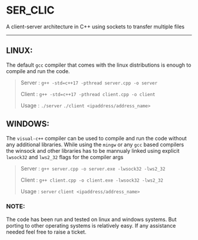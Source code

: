 # SER_CLIC
A client-server architecture in C++ using sockets to transfer multiple files 
<hr>

## LINUX:
The default `gcc` compiler that comes with the linux distributions is enough to compile and run the code.<br>
>Server : `g++ -std=c++17 -pthread server.cpp -o server`<br>
>
>Client : `g++ -std=c++17 -pthread client.cpp -o client`<br>
>
> Usage : `./server` `./client <ipaddress/address_name>`<br>

## WINDOWS:
The `visual-c++` compiler can be used to compile and run the code without any additional libraries. While using the `mingw` or any `gcc` based compilers the winsock and other libraries has to be mannualy linked using explicit `lwsock32` and `lws2_32` flags for the compiler args<br>
>Server : `g++ server.cpp -o server.exe -lwsock32 -lws2_32`<br>
>
>Client :  `g++ client.cpp -o client.exe -lwsock32 -lws2_32`<br>
>
>Usage : `server`   `client <ipaddress/address_name>`<br>

### NOTE:
The code has been run and tested on linux and windows systems. But porting to other operating systems is relatively easy. If any assistance needed feel free to raise a ticket.
